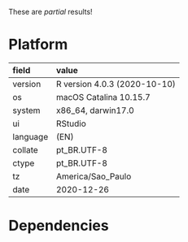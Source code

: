 These are *partial* results!

# Platform

|field    |value                        |
|:--------|:----------------------------|
|version  |R version 4.0.3 (2020-10-10) |
|os       |macOS Catalina 10.15.7       |
|system   |x86_64, darwin17.0           |
|ui       |RStudio                      |
|language |(EN)                         |
|collate  |pt_BR.UTF-8                  |
|ctype    |pt_BR.UTF-8                  |
|tz       |America/Sao_Paulo            |
|date     |2020-12-26                   |

# Dependencies

